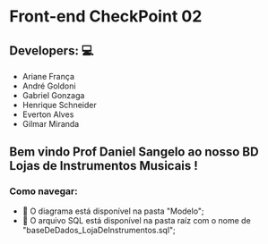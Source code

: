 # Front-end CheckPoint 02

## Developers: :computer:
- Ariane França
- André Goldoni
- Gabriel Gonzaga
- Henrique Schneider
- Everton Alves
- Gilmar Miranda

## Bem vindo Prof Daniel Sangelo ao nosso BD Lojas de Instrumentos Musicais ! 

### Como navegar:
 - 📌 O diagrama está disponível na pasta "Modelo";
 - 📌 O arquivo SQL está disponível na pasta raíz com o nome de "baseDeDados_LojaDeInstrumentos.sql";

